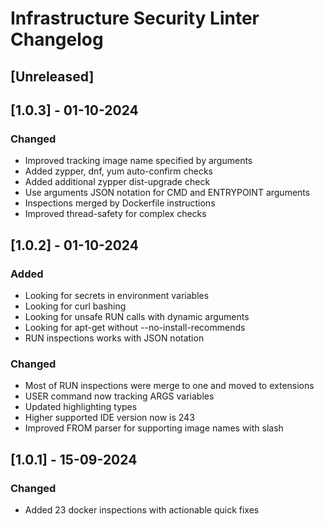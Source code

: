 <!-- Keep a Changelog guide -> https://keepachangelog.com -->

# Infrastructure Security Linter Changelog

## [Unreleased]

## [1.0.3] - 01-10-2024

### Changed

- Improved tracking image name specified by arguments
- Added zypper, dnf, yum auto-confirm checks
- Added additional zypper dist-upgrade check
- Use arguments JSON notation for CMD and ENTRYPOINT arguments
- Inspections merged by Dockerfile instructions
- Improved thread-safety for complex checks

## [1.0.2] - 01-10-2024

### Added

- Looking for secrets in environment variables
- Looking for curl bashing
- Looking for unsafe RUN calls with dynamic arguments 
- Looking for apt-get without --no-install-recommends
- RUN inspections works with JSON notation

### Changed

- Most of RUN inspections were merge to one and moved to extensions
- USER command now tracking ARGS variables
- Updated highlighting types
- Higher supported IDE version now is 243
- Improved FROM parser for supporting image names with slash

## [1.0.1] - 15-09-2024

### Changed

- Added 23 docker inspections with actionable quick fixes